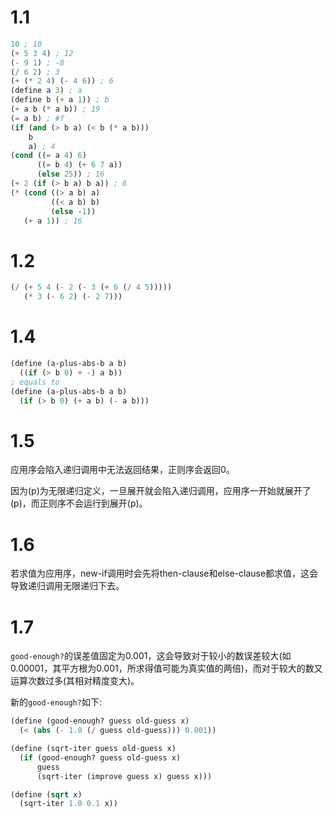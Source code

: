 # 1.1

```scheme
10 ; 10
(+ 5 3 4) ; 12
(- 9 1) ; -8
(/ 6 2) ; 3
(+ (* 2 4) (- 4 6)) ; 6
(define a 3) ; a
(define b (+ a 1)) ; b
(+ a b (* a b)) ; 19
(= a b) ; #f
(if (and (> b a) (< b (* a b)))
    b
    a) ; 4
(cond ((= a 4) 6)
      ((= b 4) (+ 6 7 a))
      (else 25)) ; 16
(+ 2 (if (> b a) b a)) ; 6
(* (cond ((> a b) a)
         ((< a b) b)
         (else -1))
   (+ a 1)) ; 16
```

# 1.2

```scheme
(/ (+ 5 4 (- 2 (- 3 (+ 6 (/ 4 5)))))
   (* 3 (- 6 2) (- 2 7)))
```

# 1.4

```scheme
(define (a-plus-abs-b a b) 
  ((if (> b 0) + -) a b))
; equals to
(define (a-plus-abs-b a b)
  (if (> b 0) (+ a b) (- a b)))
```

# 1.5

应用序会陷入递归调用中无法返回结果，正则序会返回0。

因为(p)为无限递归定义，一旦展开就会陷入递归调用，应用序一开始就展开了(p)，而正则序不会运行到展开(p)。

# 1.6

若求值为应用序，new-if调用时会先将then-clause和else-clause都求值，这会导致递归调用无限递归下去。

# 1.7

`good-enough?`的误差值固定为0.001，这会导致对于较小的数误差较大(如0.00001，其平方根为0.001，所求得值可能为真实值的两倍)，而对于较大的数又运算次数过多(其相对精度变大)。

新的`good-enough?`如下:

```scheme
(define (good-enough? guess old-guess x)
  (< (abs (- 1.0 (/ guess old-guess))) 0.001))

(define (sqrt-iter guess old-guess x)
  (if (good-enough? guess old-guess x)
      guess
      (sqrt-iter (improve guess x) guess x)))

(define (sqrt x)
  (sqrt-iter 1.0 0.1 x))
```
